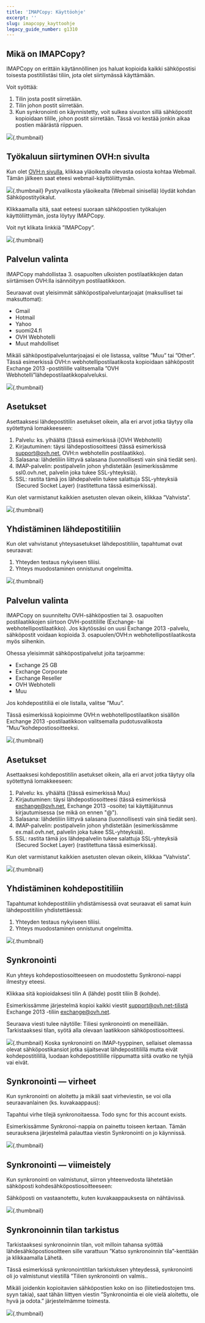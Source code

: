 ```yaml
---
title: 'IMAPCopy: Käyttöohje'
excerpt: ''
slug: imapcopy_kayttoohje
legacy_guide_number: g1310
---
```



## Mikä on IMAPCopy?
IMAPCopy on erittäin käytännöllinen jos haluat kopioida kaikki sähköpostisi toisesta postitilistäsi tiliin, jota olet siirtymässä käyttämään.

Voit syöttää:
1. Tilin josta postit siirretään.
2. Tilin johon postit siirretään.
3. Kun synkronointi on käynnistetty, voit sulkea sivuston sillä sähköpostit kopioidaan tilille, johon postit siirretään. Tässä voi kestää jonkin aikaa postien määrästä riippuen.

![](images/img_1423.jpg){.thumbnail}


## Työkaluun siirtyminen OVH:n sivulta
Kun olet [OVH:n sivulla](http://www.ovh-hosting.fi), klikkaa yläoikealla olevasta osiosta kohtaa Webmail. Tämän jälkeen saat eteesi webmail-käyttöliittymän.

![](images/img_2846.jpg){.thumbnail}
Pystyvalikosta yläoikealta (Webmail sinisellä) löydät kohdan Sähköpostityökalut.

Klikkaamalla sitä, saat eeteesi suoraan sähköpostien työkalujen käyttöliittymän, josta löytyy IMAPCopy.

Voit nyt klikata linkkiä ”IMAPCopy”.

![](images/img_2411.jpg){.thumbnail}


## Palvelun valinta
IMAPCopy mahdollistaa 3. osapuolten ulkoisten postilaatikkojen datan siirtämisen OVH:lla isännöityyn postilaatikkoon.

Seuraavat ovat yleisimmät sähköpostipalveluntarjoajat (maksulliset tai maksuttomat):

- Gmail
- Hotmail
- Yahoo
- suomi24.fi
- OVH Webhotelli
- Muut mahdolliset


Mikäli sähköpostipalveluntarjoajasi ei ole listassa, valitse ”Muu” tai ”Other”.
Tässä esimerkissä OVH:n webhotellipostilaatikosta kopioidaan sähköpostit Exchange 2013 -postitilille valitsemalla ”OVH Webhotelli”lähdepostilaatikkopalveluksi.

![](images/img_1426.jpg){.thumbnail}


## Asetukset
Asettaaksesi lähdepostitilin asetukset oikein, alla eri arvot jotka täytyy olla syötettynä lomakkeeseen:
1. Palvelu: ks. ylhäältä ([tässä esimerkissä i]OVH Webhotelli)
2. Kirjautuminen: täysi lähdepostiosoitteesi (tässä esimerkissä support@ovh.net, OVH:n webhotellin postilaatikko).
3. Salasana: lähdetiliin liittyvä salasana (luonnollisesti vain sinä tiedät sen).
4. IMAP-palvelin: postipalvelin johon yhdistetään (esimerkissämme ssl0.ovh.net, palvelin joka tukee SSL-yhteyksiä).
5. SSL: rastita tämä jos lähdepalvelin tukee salattuja SSL-yhteyksiä (Secured Socket Layer) (rastitettuna tässä esimerkissä).

Kun olet varmistanut kaikkien asetusten olevan oikein, klikkaa ”Vahvista”.

![](images/img_1427.jpg){.thumbnail}


## Yhdistäminen lähdepostitiliin
Kun olet vahvistanut yhteysasetukset lähdepostitiliin, tapahtumat ovat seuraavat:

1. Yhteyden testaus nykyiseen tiliisi.
2. Yhteys muodostaminen onnistunut ongelmitta.

![](images/img_1428.jpg){.thumbnail}


## Palvelun valinta
IMAPCopy on suunniteltu OVH-sähköpostien tai 3. osapuolten postilaatikkojen siirtoon OVH-postitilille (Exchange- tai webhotellipostilaatikko).
Jos käytössäsi on uusi Exchange 2013 -palvelu, sähköpostit voidaan kopioida 3. osapuolen/OVH:n webhotellipostilaatikosta myös siihenkin.

Ohessa yleisimmät sähköpostipalvelut joita tarjoamme:

- Exchange 25 GB
- Exchange Corporate
- Exchange Reseller
- OVH Webhotelli
- Muu


Jos kohdepostitiliä ei ole listalla, valitse ”Muu”.

Tässä esimerkissä kopioimme OVH:n webhotellipostilaatikon sisällön Exchange 2013 -postilaatikkoon valitsemalla pudotusvalikosta ”Muu”kohdepostiosoitteeksi.

![](images/img_1429.jpg){.thumbnail}


## Asetukset
Asettaaksesi kohdepostitilin asetukset oikein, alla eri arvot jotka täytyy olla syötettynä lomakkeeseen:
1. Palvelu: ks. ylhäältä ([tässä esimerkissä Muu)
2. Kirjautuminen: täysi lähdepostiosoitteesi (tässä esimerkissä exchange@ovh.net, Exchange 2013 -osoite) tai käyttäjätunnus kirjautumisessa (se mikä on ennen "@").
3. Salasana: lähdetiliin liittyvä salasana (luonnollisesti vain sinä tiedät sen).
4. IMAP-palvelin: postipalvelin johon yhdistetään (esimerkissämme ex.mail.ovh.net, palvelin joka tukee SSL-yhteyksiä).
5. SSL: rastita tämä jos lähdepalvelin tukee salattuja SSL-yhteyksiä (Secured Socket Layer) (rastitettuna tässä esimerkissä).

Kun olet varmistanut kaikkien asetusten olevan oikein, klikkaa ”Vahvista”.

![](images/img_1430.jpg){.thumbnail}


## Yhdistäminen kohdepostitiliin
Tapahtumat kohdepostitiliin yhdistämisessä ovat seuraavat eli samat kuin lähdepostitiliin yhdistettäessä:

1. Yhteyden testaus nykyiseen tiliisi.
2. Yhteys muodostaminen onnistunut ongelmitta.

![](images/img_1431.jpg){.thumbnail}


## Synkronointi
Kun yhteys kohdepostiosoitteeseen on muodostettu Synkronoi-nappi ilmestyy eteesi.

Klikkaa sitä kopioidaksesi tilin A (lähde) postit tiliin B (kohde).

Esimerkissämme järjestelmä kopioi kaikki viestit support@ovh.net-tilistä Exchange 2013 -tiliin exchange@ovh.net.

Seuraava viesti tulee näytölle:
Tiliesi synkronointi on meneillään. Tarkistaaksesi tilan, syötä alla olevaan laatikkoon sähköpostiosoitteesi.

![](images/img_1432.jpg){.thumbnail}
Koska synkronointi on IMAP-tyyppinen, sellaiset olemassa olevat sähköpostikansiot jotka sijaitsevat lähdepostitilillä mutta eivät kohdepostitilillä, luodaan kohdepostitilille riippumatta siitä ovatko ne tyhjiä vai eivät.


## Synkronointi — virheet
Kun synkronointi on aloitettu ja mikäli saat virheviestin, se voi olla seuraavanlainen (ks. kuvakaappaus):

Tapahtui virhe tilejä synkronoitaessa. Todo sync for this account exists.

Esimerkissämme Synkronoi-nappia on painettu toiseen kertaan. Tämän seurauksena järjestelmä palauttaa viestin Synkronointi on jo käynnissä.

![](images/img_1433.jpg){.thumbnail}


## Synkronointi — viimeistely
Kun synkronointi on valmistunut, siirron yhteenvedosta lähetetään sähköposti kohdesähköpostiosoitteeseen:

Sähköposti on vastaanotettu, kuten kuvakaappauksesta on nähtävissä.

![](images/img_1435.jpg){.thumbnail}


## Synkronoinnin tilan tarkistus
Tarkistaaksesi synkronoinnin tilan, voit milloin tahansa syöttää lähdesähköpostiosoitteen sille varattuun ”Katso synkronoinnin tila”-kenttään ja klikkaamalla Lähetä.

Tässä esimerkissä synkronointitilan tarkistuksen yhteydessä, synkronointi oli jo valmistunut viestillä ”Tilien synkronointi on valmis..

Mikäli joidenkin kopioitavien sähköpostien koko on iso (liitetiedostojen tms. syyn takia), saat tähän liittyen viestin ”Synkronointia ei ole vielä aloitettu, ole hyvä ja odota.” järjestelmämme toimesta.

![](images/img_1434.jpg){.thumbnail}

